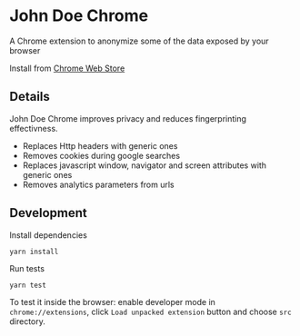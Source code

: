 # John Doe Chrome
A Chrome extension to anonymize some of the data exposed by your browser

Install from [Chrome Web Store](https://chrome.google.com/webstore/detail/john-doe-chrome/nnfemicgpfdgigkclmajeghkjiiemoaa)

## Details
John Doe Chrome improves privacy and reduces fingerprinting effectivness.

- Replaces Http headers with generic ones
- Removes cookies during google searches
- Replaces javascript window, navigator and screen attributes with generic ones
- Removes analytics parameters from urls

## Development
Install dependencies
```
yarn install
```

Run tests
```
yarn test
```

To test it inside the browser: enable developer mode in `chrome://extensions`, click `Load unpacked extension` button and choose `src` directory.
